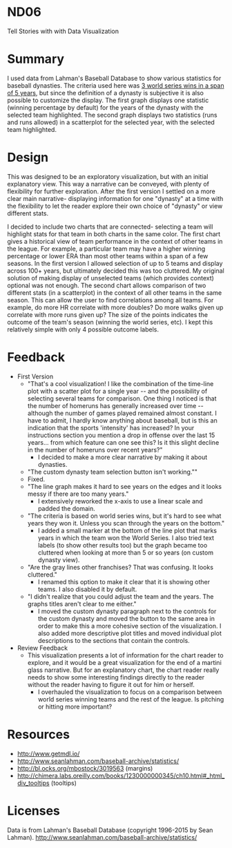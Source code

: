 # ND06
Tell Stories with with Data Visualization

# Summary
I used data from Lahman's Baseball Database to show various statistics for baseball dynasties.  The criteria used here was <a href="http://espn.go.com/blog/sweetspot/post/_/id/54157/ranking-baseballs-greatest-dynasties">3 world series wins in a span of 5 years</a>, but since the definition of a dynasty is subjective it is also possible to customize the display.  The first graph displays one statistic (winning percentage by default) for the years of the dynasty with the selected team highlighted. The second graph displays two statistics (runs and runs allowed) in a scatterplot for the selected year, with the selected team highlighted.  

# Design
This was designed to be an exploratory visualization, but with an initial explanatory view.  This way a narrative can be conveyed, with plenty of flexibility for further exploration.  After the first version I settled on a more clear main narrative- displaying information for one "dynasty" at a time with the flexibility to let the reader explore their own choice of "dynasty" or view different stats.

I decided to include two charts that are connected- selecting a team will highlight stats for that team in both charts in the same color.  The first chart gives a historical view of team performance in the context of other teams in the league. For example, a particular team may have a higher winning percentage or lower ERA than most other teams within a span of a few seasons.  In the first version I allowed selection of up to 5 teams and display across 100+ years, but ultimately decided this was too cluttered.  My original solution of making display of unselected teams (which provides context) optional was not enough.  The second chart allows comparison of two different stats (in a scatterplot) in the context of all other teams in the same season.  This can allow the user to find correlations among all teams.  For example, do more HR correlate with more doubles?  Do more walks given up correlate with more runs given up?  The size of the points indicates the outcome of the team's season (winning the world series, etc).  I kept this relatively simple with only 4 possible outcome labels.

# Feedback
* First Version
  * "That's a cool visualization! I like the combination of the time-line plot with a scatter plot for a single year -- and the possibility of selecting several teams for comparison.  One thing I noticed is that the number of homeruns has generally increased over time -- although the number of games played remained almost constant. I have to admit, I hardly know anything about baseball, but is this an indication that the sports 'intensity' has increased? In your instructions section you mention a drop in offense over the last 15 years... from which feature can one see this? Is it this slight decline in the number of homeruns over recent years?"
    * I decided to make a more clear narrative by making it about dynasties.
  * "The custom dynasty team selection button isn't working.""
   * Fixed.
  * "The line graph makes it hard to see years on the edges and it looks messy if there are too many years."
    * I extensively reworked the x-axis to use a linear scale and padded the domain.
  * "The criteria is based on world series wins, but it's hard to see what years they won it.  Unless you scan through the years on the bottom."
    * I added a small marker at the bottom of the line plot that marks years in which the team won the World Series.  I also tried text labels (to show other results too) but the graph became too cluttered when looking at more than 5 or so years (on custom dynasty view).
  * "Are the gray lines other franchises?  That was confusing.  It looks cluttered."
    * I renamed this option to make it clear that it is showing other teams.  I also disabled it by default.
  * "I didn't realize that you could adjust the team and the years.  The graphs titles aren't clear to me either."
    * I moved the custom dynasty paragraph next to the controls for the custom dynasty and moved the button to the same area in order to make this a more cohesive section of the visualization.  I also added more descriptive plot titles and moved individual plot descriptions to the sections that contain the controls.
* Review Feedback
  * This visualization presents a lot of information for the chart reader to explore, and it would be a great visualization for the end of a martini glass narrative. But for an explanatory chart, the chart reader really needs to show some interesting findings directly to the reader without the reader having to figure it out for him or herself.
    * I overhauled the visualization to focus on a comparison between world series winning teams and the rest of the league.  Is pitching or hitting more important?


# Resources
* http://www.getmdl.io/
* http://www.seanlahman.com/baseball-archive/statistics/
* http://bl.ocks.org/mbostock/3019563 (margins)
* http://chimera.labs.oreilly.com/books/1230000000345/ch10.html#_html_div_tooltips (tooltips)

# Licenses
Data is from Lahman's Baseball Database (copyright 1996-2015 by Sean Lahman).
http://www.seanlahman.com/baseball-archive/statistics/